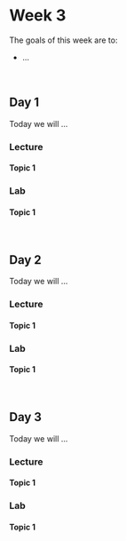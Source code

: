 # Week 3

The goals of this week are to:

- ...

<br>

## Day 1

Today we will ...

### Lecture

#### Topic 1

### Lab

#### Topic 1

<br>

## Day 2

Today we will ...

### Lecture

#### Topic 1

### Lab

#### Topic 1

<br>

## Day 3

Today we will ...

### Lecture

#### Topic 1

### Lab

#### Topic 1


